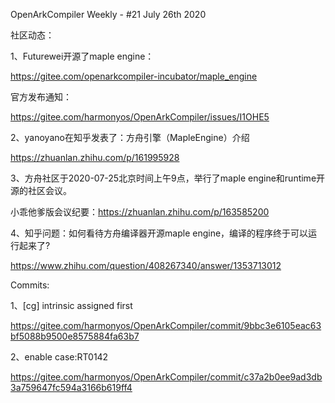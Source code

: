 OpenArkCompiler Weekly - #21 July 26th 2020

社区动态：

1、Futurewei开源了maple engine：

https://gitee.com/openarkcompiler-incubator/maple_engine

官方发布通知：

https://gitee.com/harmonyos/OpenArkCompiler/issues/I1OHE5

2、yanoyano在知乎发表了：方舟引擎（MapleEngine）介绍

https://zhuanlan.zhihu.com/p/161995928

3、方舟社区于2020-07-25北京时间上午9点，举行了maple engine和runtime开源的社区会议。

小乖他爹版会议纪要：https://zhuanlan.zhihu.com/p/163585200

4、知乎问题：如何看待方舟编译器开源maple engine，编译的程序终于可以运行起来了?

https://www.zhihu.com/question/408267340/answer/1353713012


Commits:

1、[cg] intrinsic assigned first

https://gitee.com/harmonyos/OpenArkCompiler/commit/9bbc3e6105eac63bf5088b9500e8575884fa63b7

2、enable case:RT0142

https://gitee.com/harmonyos/OpenArkCompiler/commit/c37a2b0ee9ad3db3a759647fc594a3166b619ff4